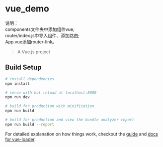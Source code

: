 # vue_demo

说明：  
components文件夹中添加组件vue;  
router/index.js中导入组件、添加路由;    
App.vue添加router-link。  

> A Vue.js project

## Build Setup

``` bash
# install dependencies
npm install

# serve with hot reload at localhost:8080
npm run dev

# build for production with minification
npm run build

# build for production and view the bundle analyzer report
npm run build --report
```

For detailed explanation on how things work, checkout the [guide](http://vuejs-templates.github.io/webpack/) and [docs for vue-loader](http://vuejs.github.io/vue-loader).
